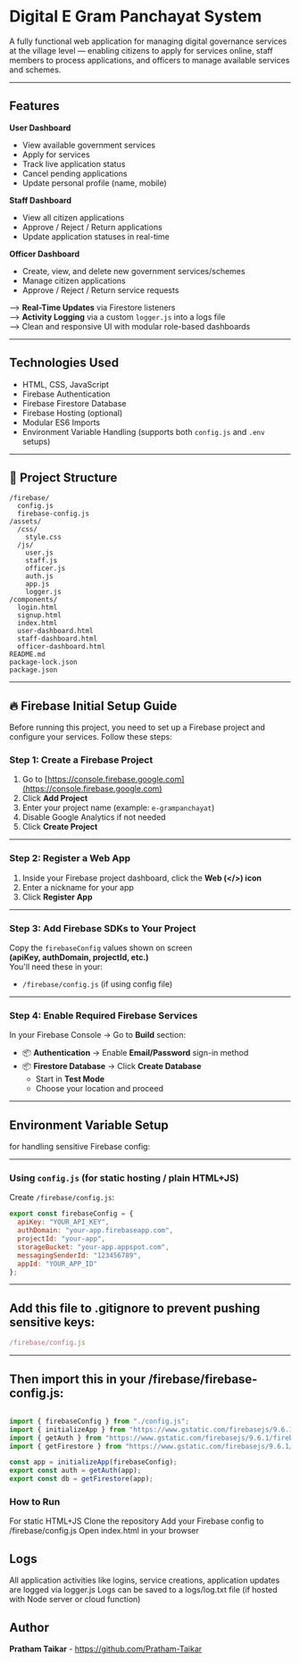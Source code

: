 # Digital E Gram Panchayat System

A fully functional web application for managing digital governance services at the village level — enabling citizens to apply for services online, staff members to process applications, and officers to manage available services and schemes.

---

## Features

**User Dashboard**
- View available government services
- Apply for services
- Track live application status
- Cancel pending applications
- Update personal profile (name, mobile)

**Staff Dashboard**
- View all citizen applications
- Approve / Reject / Return applications
- Update application statuses in real-time

**Officer Dashboard**
- Create, view, and delete new government services/schemes
- Manage citizen applications
- Approve / Reject / Return service requests

--> **Real-Time Updates** via Firestore listeners  
--> **Activity Logging** via a custom `logger.js` into a logs file  
--> Clean and responsive UI with modular role-based dashboards

---

## Technologies Used

- HTML, CSS, JavaScript
- Firebase Authentication
- Firebase Firestore Database
- Firebase Hosting (optional)
- Modular ES6 Imports
- Environment Variable Handling (supports both `config.js` and `.env` setups)

---

## 📁 Project Structure

```text
/firebase/
  config.js
  firebase-config.js
/assets/
  /css/
    style.css
  /js/
    user.js
    staff.js
    officer.js
    auth.js
    app.js
    logger.js
/components/
  login.html
  signup.html
  index.html
  user-dashboard.html
  staff-dashboard.html
  officer-dashboard.html
README.md
package-lock.json
package.json
```
---

## 🔥 Firebase Initial Setup Guide

Before running this project, you need to set up a Firebase project and configure your services. Follow these steps:

### Step 1: Create a Firebase Project
1. Go to [https://console.firebase.google.com](https://console.firebase.google.com)
2. Click **Add Project**
3. Enter your project name (example: `e-grampanchayat`)
4. Disable Google Analytics if not needed
5. Click **Create Project**

---

### Step 2: Register a Web App
1. Inside your Firebase project dashboard, click the **Web (</>) icon**
2. Enter a nickname for your app
3. Click **Register App**

---

### Step 3: Add Firebase SDKs to Your Project
Copy the `firebaseConfig` values shown on screen  
**(apiKey, authDomain, projectId, etc.)**  
You'll need these in your:

- `/firebase/config.js` (if using config file)

---

### Step 4: Enable Required Firebase Services

In your Firebase Console → Go to **Build** section:
- 📦 **Authentication** → Enable **Email/Password** sign-in method
- 📦 **Firestore Database** → Click **Create Database**
  - Start in **Test Mode**
  - Choose your location and proceed

---

## Environment Variable Setup

for handling sensitive Firebase config:

---

### Using `config.js` (for static hosting / plain HTML+JS)

Create `/firebase/config.js`:
```javascript
export const firebaseConfig = {
  apiKey: "YOUR_API_KEY",
  authDomain: "your-app.firebaseapp.com",
  projectId: "your-app",
  storageBucket: "your-app.appspot.com",
  messagingSenderId: "123456789",
  appId: "YOUR_APP_ID"
};
```
---

## Add this file to .gitignore to prevent pushing sensitive keys:
```javascript
/firebase/config.js
```
---

## Then import this in your /firebase/firebase-config.js:

```javascript

import { firebaseConfig } from "./config.js";
import { initializeApp } from "https://www.gstatic.com/firebasejs/9.6.1/firebase-app.js";
import { getAuth } from "https://www.gstatic.com/firebasejs/9.6.1/firebase-auth.js";
import { getFirestore } from "https://www.gstatic.com/firebasejs/9.6.1/firebase-firestore.js";

const app = initializeApp(firebaseConfig);
export const auth = getAuth(app);
export const db = getFirestore(app);
```

### How to Run
For static HTML+JS
Clone the repository
Add your Firebase config to /firebase/config.js
Open index.html in your browser

## Logs

All application activities like logins, service creations, application updates are logged via logger.js
Logs can be saved to a logs/log.txt file (if hosted with Node server or cloud function)

## Author

**Pratham Taikar** - https://github.com/Pratham-Taikar

